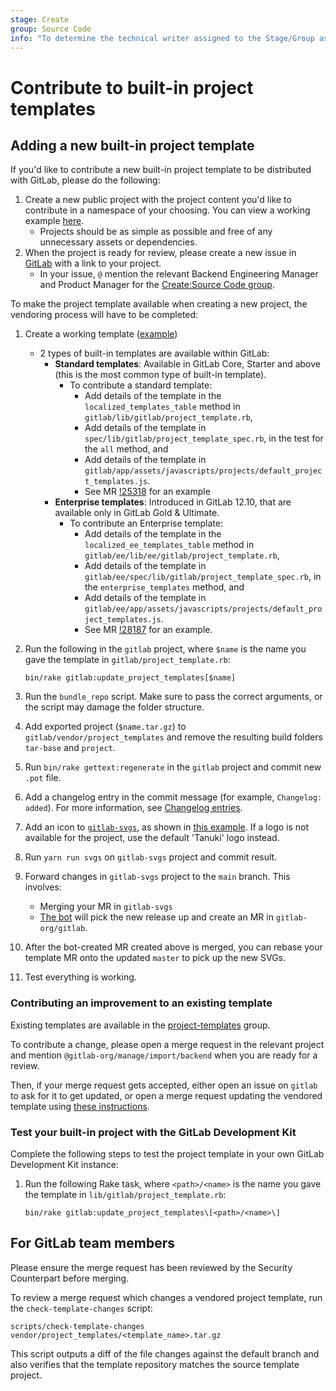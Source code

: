 ```yaml
---
stage: Create
group: Source Code
info: "To determine the technical writer assigned to the Stage/Group associated with this page, see https://about.gitlab.com/handbook/product/ux/technical-writing/#assignments"
---
```


# Contribute to built-in project templates

## Adding a new built-in project template

If you'd like to contribute a new built-in project template to be distributed with GitLab, please do the following:

1. Create a new public project with the project content you'd like to contribute in a namespace of your choosing. You can view a working example [here](https://gitlab.com/gitlab-org/project-templates/dotnetcore).
   - Projects should be as simple as possible and free of any unnecessary assets or dependencies.
1. When the project is ready for review, please create a new issue in [GitLab](https://gitlab.com/gitlab-org/gitlab/issues) with a link to your project.
   - In your issue, `@` mention the relevant Backend Engineering Manager and Product Manager for the [Create:Source Code group](https://about.gitlab.com/handbook/product/categories/#source-code-group).

To make the project template available when creating a new project, the vendoring process will have to be completed:

1. Create a working template ([example](https://gitlab.com/gitlab-org/project-templates/dotnetcore))
   - 2 types of built-in templates are available within GitLab:
     - **Standard templates**: Available in GitLab Core, Starter and above (this is the most common type of built-in template).
       - To contribute a standard template:
         - Add details of the template in the `localized_templates_table` method in `gitlab/lib/gitlab/project_template.rb`,
         - Add details of the template in `spec/lib/gitlab/project_template_spec.rb`, in the test for the `all` method, and
         - Add details of the template in `gitlab/app/assets/javascripts/projects/default_project_templates.js`.
         - See MR [!25318](https://gitlab.com/gitlab-org/gitlab/-/merge_requests/25318) for an example
     - **Enterprise templates**: Introduced in GitLab 12.10, that are available only in GitLab Gold & Ultimate.
       - To contribute an Enterprise template:
         - Add details of the template in the `localized_ee_templates_table` method in `gitlab/ee/lib/ee/gitlab/project_template.rb`,
         - Add details of the template in `gitlab/ee/spec/lib/gitlab/project_template_spec.rb`, in the `enterprise_templates` method, and
         - Add details of the template in `gitlab/ee/app/assets/javascripts/projects/default_project_templates.js`.
         - See MR [!28187](https://gitlab.com/gitlab-org/gitlab/-/merge_requests/28187) for an example.

1. Run the following in the `gitlab` project, where `$name` is the name you gave the template in `gitlab/project_template.rb`:

   ```shell
   bin/rake gitlab:update_project_templates[$name]
   ```

1. Run the `bundle_repo` script. Make sure to pass the correct arguments, or the script may damage the folder structure.
1. Add exported project (`$name.tar.gz`) to `gitlab/vendor/project_templates` and remove the resulting build folders `tar-base` and `project`.
1. Run `bin/rake gettext:regenerate` in the `gitlab` project and commit new `.pot` file.
1. Add a changelog entry in the commit message (for example, `Changelog: added`).
   For more information, see [Changelog entries](changelog.md).
1. Add an icon to [`gitlab-svgs`](https://gitlab.com/gitlab-org/gitlab-svgs), as shown in
   [this example](https://gitlab.com/gitlab-org/gitlab-svgs/merge_requests/195). If a logo
   is not available for the project, use the default 'Tanuki' logo instead.
1. Run `yarn run svgs` on `gitlab-svgs` project and commit result.
1. Forward changes in `gitlab-svgs` project to the `main` branch. This involves:
   - Merging your MR in `gitlab-svgs`
   - [The bot](https://gitlab.com/gitlab-org/frontend/renovate-gitlab-bot/)
     will pick the new release up and create an MR in `gitlab-org/gitlab`.
1. After the bot-created MR created above is merged, you can rebase your template MR onto the updated `master` to pick up the new SVGs.
1. Test everything is working.

### Contributing an improvement to an existing template

Existing templates are available in the [project-templates](https://gitlab.com/gitlab-org/project-templates)
group.

To contribute a change, please open a merge request in the relevant project
and mention `@gitlab-org/manage/import/backend` when you are ready for a review.

Then, if your merge request gets accepted, either open an issue on
`gitlab` to ask for it to get updated, or open a merge request updating
the vendored template using [these instructions](rake_tasks.md#update-project-templates).

### Test your built-in project with the GitLab Development Kit

Complete the following steps to test the project template in your own GitLab Development Kit instance:

1. Run the following Rake task, where `<path>/<name>` is the
   name you gave the template in `lib/gitlab/project_template.rb`:

   ```shell
   bin/rake gitlab:update_project_templates\[<path>/<name>\]
   ```

## For GitLab team members

Please ensure the merge request has been reviewed by the Security Counterpart before merging.

To review a merge request which changes a vendored project template, run the `check-template-changes` script:

```shell
scripts/check-template-changes vendor/project_templates/<template_name>.tar.gz
```

This script outputs a diff of the file changes against the default branch and also verifies that
the template repository matches the source template project.
